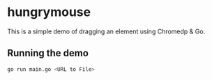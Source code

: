 # hungrymouse

This is a simple demo of dragging an element using Chromedp & Go.

## Running the demo

```bash
go run main.go <URL to File>
```